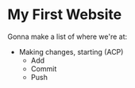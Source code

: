# My First Website

Gonna make a list of where we're at:

* Making changes, starting (ACP)
    * Add
    * Commit
    * Push 

